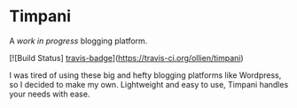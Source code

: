 # Timpani

A *work in progress* blogging platform.

[![Build Status] [travis-badge]](https://travis-ci.org/ollien/timpani)

I was tired of using these big and hefty blogging platforms like Wordpress, so I decided to make my own. Lightweight and easy to use, Timpani handles your needs with ease.

[travis-badge]: https://travis-ci.org/ollien/timpani.svg?branch=master

